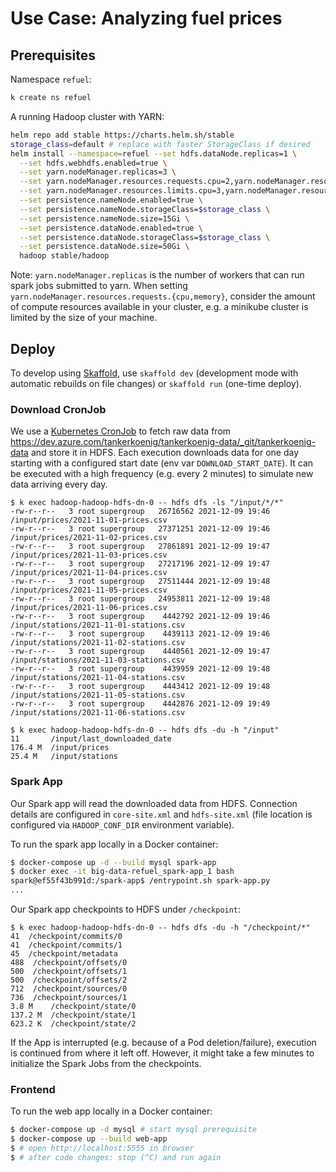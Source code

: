 # Use Case: Analyzing fuel prices

## Prerequisites

Namespace `refuel`:
```bash
k create ns refuel
```

A running Hadoop cluster with YARN:

```bash
helm repo add stable https://charts.helm.sh/stable
storage_class=default # replace with faster StorageClass if desired 
helm install --namespace=refuel --set hdfs.dataNode.replicas=1 \
  --set hdfs.webhdfs.enabled=true \
  --set yarn.nodeManager.replicas=3 \
  --set yarn.nodeManager.resources.requests.cpu=2,yarn.nodeManager.resources.requests.memory=4Gi \
  --set yarn.nodeManager.resources.limits.cpu=3,yarn.nodeManager.resources.limits.memory=6Gi \
  --set persistence.nameNode.enabled=true \
  --set persistence.nameNode.storageClass=$storage_class \
  --set persistence.nameNode.size=15Gi \
  --set persistence.dataNode.enabled=true \
  --set persistence.dataNode.storageClass=$storage_class \
  --set persistence.dataNode.size=50Gi \
  hadoop stable/hadoop
```

Note: `yarn.nodeManager.replicas` is the number of workers that can run spark jobs submitted to yarn.
When setting `yarn.nodeManager.resources.requests.{cpu,memory}`, consider the amount of compute resources available in your cluster,
e.g. a minikube cluster is limited by the size of your machine.

## Deploy

To develop using [Skaffold](https://skaffold.dev/), use `skaffold dev` (development mode with automatic rebuilds on file changes) or `skaffold run` (one-time deploy).

### Download CronJob

We use a [Kubernetes CronJob](https://kubernetes.io/docs/concepts/workloads/controllers/cron-jobs/) to fetch raw data from https://dev.azure.com/tankerkoenig/tankerkoenig-data/_git/tankerkoenig-data and store it in HDFS.
Each execution downloads data for one day starting with a configured start date (env var `DOWNLOAD_START_DATE`). It can be executed with a high frequency (e.g. every 2 minutes) to simulate new data arriving every day.

```
$ k exec hadoop-hadoop-hdfs-dn-0 -- hdfs dfs -ls "/input/*/*"
-rw-r--r--   3 root supergroup   26716562 2021-12-09 19:46 /input/prices/2021-11-01-prices.csv
-rw-r--r--   3 root supergroup   27371251 2021-12-09 19:46 /input/prices/2021-11-02-prices.csv
-rw-r--r--   3 root supergroup   27861891 2021-12-09 19:47 /input/prices/2021-11-03-prices.csv
-rw-r--r--   3 root supergroup   27217196 2021-12-09 19:47 /input/prices/2021-11-04-prices.csv
-rw-r--r--   3 root supergroup   27511444 2021-12-09 19:48 /input/prices/2021-11-05-prices.csv
-rw-r--r--   3 root supergroup   24953811 2021-12-09 19:48 /input/prices/2021-11-06-prices.csv
-rw-r--r--   3 root supergroup    4442792 2021-12-09 19:46 /input/stations/2021-11-01-stations.csv
-rw-r--r--   3 root supergroup    4439113 2021-12-09 19:46 /input/stations/2021-11-02-stations.csv
-rw-r--r--   3 root supergroup    4440561 2021-12-09 19:47 /input/stations/2021-11-03-stations.csv
-rw-r--r--   3 root supergroup    4439959 2021-12-09 19:48 /input/stations/2021-11-04-stations.csv
-rw-r--r--   3 root supergroup    4443412 2021-12-09 19:48 /input/stations/2021-11-05-stations.csv
-rw-r--r--   3 root supergroup    4442876 2021-12-09 19:49 /input/stations/2021-11-06-stations.csv

$ k exec hadoop-hadoop-hdfs-dn-0 -- hdfs dfs -du -h "/input"
11       /input/last_downloaded_date
176.4 M  /input/prices
25.4 M   /input/stations
```

### Spark App

Our Spark app will read the downloaded data from HDFS.
Connection details are configured in `core-site.xml` and `hdfs-site.xml` (file location is configured via `HADOOP_CONF_DIR` environment variable).

To run the spark app locally in a Docker container:
```bash
$ docker-compose up -d --build mysql spark-app
$ docker exec -it big-data-refuel_spark-app_1 bash
spark@ef55f43b991d:/spark-app$ /entrypoint.sh spark-app.py
...
```

Our Spark app checkpoints to HDFS under `/checkpoint`:
```
$ k exec hadoop-hadoop-hdfs-dn-0 -- hdfs dfs -du -h "/checkpoint/*"
41  /checkpoint/commits/0
41  /checkpoint/commits/1
45  /checkpoint/metadata
488  /checkpoint/offsets/0
500  /checkpoint/offsets/1
500  /checkpoint/offsets/2
712  /checkpoint/sources/0
736  /checkpoint/sources/1
3.8 M    /checkpoint/state/0
137.2 M  /checkpoint/state/1
623.2 K  /checkpoint/state/2
```

If the App is interrupted (e.g. because of a Pod deletion/failure), execution is continued from where it left off.
However, it might take a few minutes to initialize the Spark Jobs from the checkpoints.

### Frontend

To run the web app locally in a Docker container:
```bash
$ docker-compose up -d mysql # start mysql prerequisite
$ docker-compose up --build web-app
$ # open http://localhost:5555 in browser
$ # after code changes: stop (^C) and run again
```
